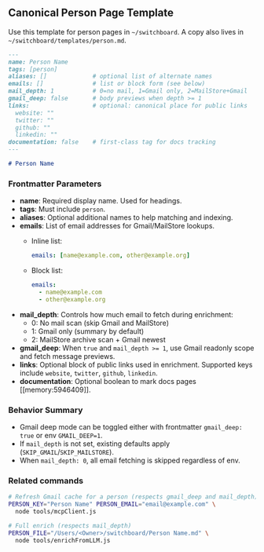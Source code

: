 ## Canonical Person Page Template

Use this template for person pages in `~/switchboard`. A copy also lives in `~/switchboard/templates/person.md`.

```markdown
---
name: Person Name
tags: [person]
aliases: []             # optional list of alternate names
emails: []              # list or block form (see below)
mail_depth: 1           # 0=no mail, 1=Gmail only, 2=MailStore+Gmail
gmail_deep: false       # body previews when depth >= 1
links:                  # optional: canonical place for public links
  website: ""
  twitter: ""
  github: ""
  linkedin: ""
documentation: false    # first-class tag for docs tracking
---

# Person Name

```

### Frontmatter Parameters

- **name**: Required display name. Used for headings.
- **tags**: Must include `person`.
- **aliases**: Optional additional names to help matching and indexing.
- **emails**: List of email addresses for Gmail/MailStore lookups.
  - Inline list:

    ```yaml
    emails: [name@example.com, other@example.org]
    ```

  - Block list:

    ```yaml
    emails:
      - name@example.com
      - other@example.org
    ```
- **mail_depth**: Controls how much email to fetch during enrichment:
  - 0: No mail scan (skip Gmail and MailStore)
  - 1: Gmail only (summary by default)
  - 2: MailStore archive scan + Gmail newest
- **gmail_deep**: When `true` and `mail_depth >= 1`, use Gmail readonly scope and fetch message previews.
- **links**: Optional block of public links used in enrichment. Supported keys include `website`, `twitter`, `github`, `linkedin`.
- **documentation**: Optional boolean to mark docs pages [[memory:5946409]].

### Behavior Summary

- Gmail deep mode can be toggled either with frontmatter `gmail_deep: true` or env `GMAIL_DEEP=1`.
- If `mail_depth` is not set, existing defaults apply (`SKIP_GMAIL`/`SKIP_MAILSTORE`).
- When `mail_depth: 0`, all email fetching is skipped regardless of env.

### Related commands

```bash
# Refresh Gmail cache for a person (respects gmail_deep and mail_depth)
PERSON_KEY="Person Name" PERSON_EMAIL="email@example.com" \
  node tools/mcpClient.js

# Full enrich (respects mail_depth)
PERSON_FILE="/Users/<Owner>/switchboard/Person Name.md" \
  node tools/enrichFromLLM.js
```


